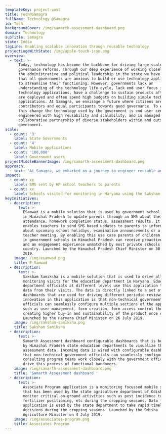 ```yaml
---
templateKey: project-post
title: Tech@Samagra
fullName: Technology @Samagra
id: Tech
backgroundCover: /img/samarth-assessment-dashboard.png
domain: Technology
subTitle: Samagra
state: India
tagLine: Enabling scalable innovation through reusable technology
projectLogoWithState: /img/apple-touch-icon.png
overview:
  - text: >-
      Today, technology has become the backbone for driving large scale systemic
      governance reforms. Through our deep experience of working closely with
      the administrative and political leadership in the state we have observed
      that all governments are anxious to build or use technology applications
      to streamline their functioning. However, governments lack an
      understanding of the technology life cycle, lack end user focus in their
      technology applications, have a challenge to sustain products after they
      are deployed and often spend high budgets on building simple technology
      applications. At Samagra, we envisage a future where citizens are active
      contributors and equal participants towards good governance. To enable
      this change the technology used by the government is end user centric,
      engineered with high reusability and scalability, and is managed through a
      collaborative partnership of diverse stakeholders within and outside the
      government.
scale:
  - count: '3'
    label: State Governments
  - count: '4'
    label: Mobile applications
  - count: '100,000'
    label: Government users
projectMiddleBannerImage: /img/samarth-assessment-dashboard.png
approach:
  - text: "At Samagra, we embarked on a journey to engineer reusable and modular solutions\_using existing OpenSource technology\_for different governments. The objective is to work closely with governments take governance use cases through a governance focussed technology life cycle from use case definition to final handover to the government teams."
impact:
  - count: xx
    label: SMS sent by HP school teachers to parents
  - count: xx
    label: Schools visited for monitoring in Haryana using the Saksham Samiksha app
keyInitiatives:
  - description:
      text: >-
        ESamwad is a mobile solution that is used by government school teachers
        in Himachal Pradesh to update parents through an SMS about their childs’
        attendance, homework completion status, assessment results. It also
        enables teachers to send SMS based updates to parents to inform them
        about upcoming school holidays, examination announcements or a parent
        teacher meeting. By enabling this use case parents of children studying
        in government schools in Himachal Pradesh can receive proactive updates
        and an engagement experience unmatched by most private schools in the
        country. Launched by the Himachal Pradesh Chief Minister on 30 July
        2019.
    image: /img/esamwad.png
    title: E-Samwad
  - description:
      text: >-
        Saksham Samiksha is a mobile solution that is used to drive all
        monitoring visits for the education department in Haryana. Education
        department officials at different levels use this application to capture
        data from their visits. The data is directly linked to a set of
        dashboards that are used for driving different periodic reviews. The key
        innovation in this application is that non-technical government
        officials can seamlessly configure multiple sections of the applications
        such as user management, form creation, form access control thereby
        creating higher buy-in and sustainability of the product once deployed.
        Launched by the Haryana Chief Minister on 26 July 2019.
    image: /img/saksham-samiksha.png
    title: Saksham Samiksha
  - description:
      text: >-
        Samarth Assessment dashboard configurable dashboards that is being used
        by Himachal Pradesh state education departments to visualize the student
        assessment data. Incoming data is wired with configurable dashboards
        that non-technical government officials can seamlessly configure. Our
        consulting program teams work closely with the government officials to
        drive this process of functional handovers.
    image: /img/samarth-assessment-dashboard.png
    title: 'Samarth Assessment dashboard '
  - description:
      text: >-
        Associate Program application is a monitoring focussed mobile solution
        that has been used by the state agriculture department of Odisha to
        monitor critical on-ground activities such as pest incidence tracking,
        fertilizer positioning, etc during the cropping seasons. Data from this
        application is used by the state department to take rapid timely
        decisions during the cropping seasons. Launched by the Odisha
        Agriculture Minister on 4 July 2019.
    image: /img/associates-program.png
    title: Associates Program
---
```


